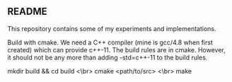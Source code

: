 README
------
This repository contains some of my experiments and implementations. 


Build with cmake. We need a C++ compiler (mine is gcc/4.8 when first created) which can 
provide c++-11. The build rules are in cmake. However, it should not be any more than 
adding -std=c++-11 to the build rules.  

mkdir build && cd build <\br>
cmake <path/to/src>  <\br>
make 


